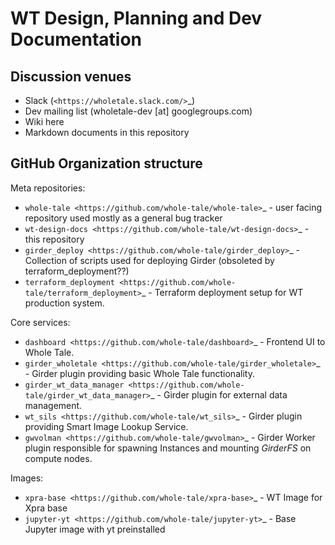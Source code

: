 WT Design, Planning and Dev Documentation
=========================================

Discussion venues
-----------------

  - Slack (`<https://wholetale.slack.com/>`_)
  - Dev mailing list (wholetale-dev [at] googlegroups.com)
  - Wiki here
  - Markdown documents in this repository

GitHub Organization structure
-----------------------------

Meta repositories:
  - `whole-tale <https://github.com/whole-tale/whole-tale>`_ - user facing repository used mostly as a general bug tracker
  - `wt-design-docs <https://github.com/whole-tale/wt-design-docs>`_ - this repository
  - `girder_deploy <https://github.com/whole-tale/girder_deploy>`_ - Collection of scripts used for deploying Girder
    (obsoleted by terraform_deployment??)
  - `terraform_deployment <https://github.com/whole-tale/terraform_deployment>`_ - Terraform deployment setup for WT
    production system.

Core services:
  - `dashboard <https://github.com/whole-tale/dashboard>`_ - Frontend UI to Whole Tale.
  - `girder_wholetale <https://github.com/whole-tale/girder_wholetale>`_ - Girder plugin providing basic Whole Tale 
    functionality.
  - `girder_wt_data_manager <https://github.com/whole-tale/girder_wt_data_manager>`_ - Girder plugin for external data
    management.
  - `wt_sils <https://github.com/whole-tale/wt_sils>`_ - Girder plugin providing Smart Image Lookup Service.
  - `gwvolman <https://github.com/whole-tale/gwvolman>`_ - Girder Worker plugin responsible for spawning Instances and
    mounting *GirderFS* on compute nodes.

Images:

  - `xpra-base <https://github.com/whole-tale/xpra-base>`_ - WT Image for Xpra base
  - `jupyter-yt <https://github.com/whole-tale/jupyter-yt>`_ - Base Jupyter image with yt preinstalled
